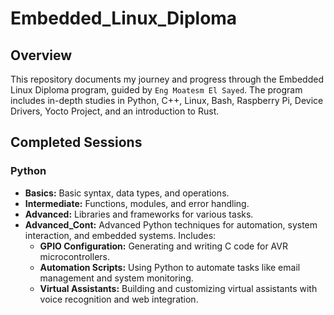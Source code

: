 # Embedded_Linux_Diploma

## Overview
This repository documents my journey and progress through the Embedded Linux Diploma program, guided by `Eng Moatesm El Sayed`. The program includes in-depth studies in Python, C++, Linux, Bash, Raspberry Pi, Device Drivers, Yocto Project, and an introduction to Rust.

## Completed Sessions

### Python
- **Basics:** Basic syntax, data types, and operations.
- **Intermediate:** Functions, modules, and error handling.
- **Advanced:** Libraries and frameworks for various tasks.
- **Advanced_Cont:** Advanced Python techniques for automation, system interaction, and embedded systems. Includes:
  - **GPIO Configuration:** Generating and writing C code for AVR microcontrollers.
  - **Automation Scripts:** Using Python to automate tasks like email management and system monitoring.
  - **Virtual Assistants:** Building and customizing virtual assistants with voice recognition and web integration.
